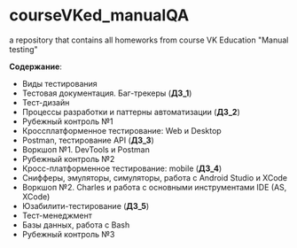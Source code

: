 # courseVKed_manualQA
a repository that contains all homeworks from course VK Education "Manual testing"

**Содержание**:
- Виды тестирования
- Тестовая документация. Баг-трекеры (**ДЗ_1**)
- Тест-дизайн
- Процессы разработки и паттерны автоматизации (**ДЗ_2**)
- Рубежный контроль №1
- Кроссплатформенное тестирование: Web и Desktop
- Postman, тестирование API (**ДЗ_3**)
- Воркшоп №1. DevTools и Postman
- Рубежный контроль №2
- Кросс-платформенное тестирование: mobile (**ДЗ_4**)
- Снифферы, эмуляторы, симуляторы, работа с Android Studio и XCode
- Воркшоп №2. Charles и работа с основными инструментами IDE (AS, XCode)
- Юзабилити-тестирование (**ДЗ_5**)
- Тест-менеджмент
- Базы данных, работа с Bash
- Рубежный контроль №3
